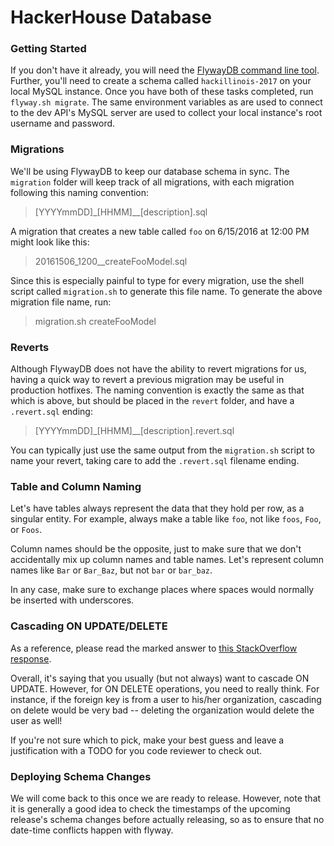 # HackerHouse Database

### Getting Started
If you don't have it already, you will need the [FlywayDB command line tool](http://flywaydb.org/documentation/commandline/). Further, you'll need to create a schema called `hackillinois-2017` on your local MySQL instance. Once you have both of these tasks completed, run `flyway.sh migrate`. The same
environment variables as are used to connect to the dev API's MySQL server are used to collect your local instance's root username and password.

### Migrations
We'll be using FlywayDB to keep our database schema in sync. The `migration` folder will keep track of all migrations, with each migration following this naming convention:
> [YYYYmmDD]\_[HHMM]\__[description].sql

A migration that creates a new table called `foo` on 6/15/2016 at 12:00 PM might look like this:

> 20161506\_1200__createFooModel.sql

Since this is especially painful to type for every migration, use the shell script called `migration.sh` to generate this file name. To generate the above migration file name, run:

> migration.sh createFooModel

### Reverts
Although FlywayDB does not have the ability to revert migrations for us, having a quick way to revert a previous migration may be useful in production hotfixes. The naming convention is exactly the same as that which is above, but should be placed in the `revert` folder, and have a `.revert.sql` ending:

> [YYYYmmDD]\_[HHMM]\__[description].revert.sql

You can typically just use the same output from the `migration.sh` script to name your revert, taking care to add the `.revert.sql` filename ending.

### Table and Column Naming
Let's have tables always represent the data that they hold per row, as a singular entity. For example, always make a table like `foo`, not like `foos`,
`Foo`, or `Foos`.

Column names should be the opposite, just to make sure that we don't accidentally mix up column names and table names. Let's represent column
names like `Bar` or `Bar_Baz`, but not `bar` or `bar_baz`.

In any case, make sure to exchange places where spaces would normally be inserted with underscores.

### Cascading ON UPDATE/DELETE
As a reference, please read the marked answer to [this StackOverflow response](http://stackoverflow.com/questions/6720050/foreign-key-varraints-when-to-use-on-update-and-on-delete).

Overall, it's saying that you usually (but not always) want to cascade ON UPDATE. However, for ON DELETE operations, you need to really think. For
instance, if the foreign key is from a user to his/her organization, cascading on delete would be very bad -- deleting the organization would delete
the user as well!

If you're not sure which to pick, make your best guess and leave a justification with a TODO for you code reviewer to check out.

### Deploying Schema Changes

We will come back to this once we are ready to release. However, note that it is generally a good idea to check the timestamps of the upcoming release's
schema changes before actually releasing, so as to ensure that no date-time conflicts happen with flyway.
